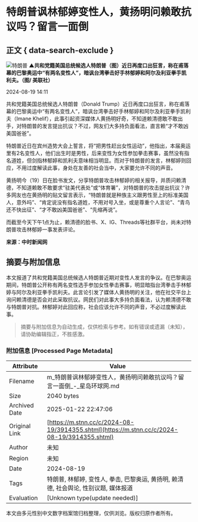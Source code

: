 # 特朗普讽林郁婷变性人，黄扬明问赖敢抗议吗？留言一面倒

## 正文 { data-search-exclude }


![特朗普](https://upload.resources/image/2024/08/19/2289975_800x99999.jpg)
**▲共和党籍美国总统候选人特朗普（图）近日再度口出狂言，称在甫落幕的巴黎奥运中“有两名变性人”，暗讽台湾拳击好手林郁婷和阿尔及利亚拳手凯利夫。（图/ 美联社）**

2024-08-19 14:11

共和党籍美国总统候选人特朗普（Donald Trump）近日再度口出狂言，称在甫落幕的巴黎奥运中“有两名变性人”，暗讽台湾拳击好手林郁婷和阿尔及利亚拳手凯利夫（Imane Khelif），此事引起资深媒体人黄扬明好奇，不知道赖清德敢不敢出手，对特朗普的发言提出抗议？不过，网友们大多持负面看法，直言赖“才不敢凶美国爸爸”。

特朗普近日在宾州造势大会上誓言，将“把男性赶出女性运动”，他指出，本届奥运里有2名变性人，他们出生时是男性，后来变性为女性参加拳击赛事，虽然没有指名道姓，但剑指林郁婷和凯利夫意味相当明显。而对于特朗普的发言，林郁婷则回应，不用过度解读此事，身处在友善的社会当中，大家要允许不同的声音。

黄扬明今（19）日在脸书发文，分享特朗普攻击林郁婷的相关报导，并质问赖清德，不知道赖敢不敢要求“驻美代表处”或“体育署”，对特朗普的攻击提出抗议？许多网友也在黄扬明的贴文留言表示，“特朗普就是种族主义跟男性至上的标准美国人，意外吗”、“肯定说没有指名道姓，不用对号入坐，或是尊重个人言论”、“青鸟还不快出征”、“才不敢凶美国爸爸”、“先缩再说”。

而截至今天下午1点为止，赖清德的脸书、X、IG、Threads等社群平台，尚未对特朗普攻击林郁婷一事发表评论。

**来源：中时新闻网**
<!-- tcd_original_link https://m.stnn.cc/c/2024-08-19/3914355.shtml -->


## 摘要与附加信息

<!-- tcd_abstract -->
本文报道了共和党籍美国总统候选人特朗普近期对变性人发言的争议。在巴黎奥运期间，特朗普公开称有两名变性选手参加女性拳击赛事，明显暗指台湾拳击手林郁婷与阿尔及利亚拳手凯利夫。此言论引发了媒体人黄扬明的关注，他在社交平台上询问赖清德是否会对此采取抗议。网民们对此事大多持负面看法，认为赖清德不敢与特朗普对抗。林郁婷对此回应称，社会应该允许不同的声音，不必过度解读此事。
<!-- tcd_abstract_end -->

> 摘要与附加信息为自动生成，仅供检索与参考。如有错误或遗漏（未知），请协助编辑指正，不胜感激。

### 附加信息 [Processed Page Metadata]

| Attribute       | Value                                  |
|-----------------|----------------------------------------|
| Filename        | m_特朗普讽林郁婷变性人，黄扬明问赖敢抗议吗？留言一面倒_-_星岛环球网.md                             |
| Size            | 2040 bytes                           |
| Archived Date   | 2025-01-22 22:47:06                             |
| Original Link   | [https://m.stnn.cc/c/2024-08-19/3914355.shtml](https://m.stnn.cc/c/2024-08-19/3914355.shtml)                       |
| Author          | 未知                               |
| Region          | 未知                               |
| Date            | 2024-08-19                                 |
| Tags            | 特朗普, 林郁婷, 变性人, 拳击, 巴黎奥运, 黄扬明, 赖清德, 社会舆论, 性别议题, 媒体报道                                 |
| Evaluation            | [Unknown type(update needed)]                                 |
<!-- tcd_table_end -->

本文由多元性别中文数字档案馆归档整理，仅供浏览。版权归原作者所有。
